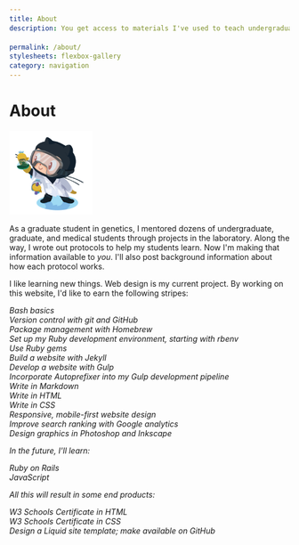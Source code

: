 ```yaml
---
title: About
description: You get access to materials I've used to teach undergraduate, graduate, and medical students to do genetics research. I get experience developing and designing websites.

permalink: /about/
stylesheets: flexbox-gallery
category: navigation
---
```

# About

<img src="/assets/Github_labtocat.png" alt="Labtocat avatar from the Github Octodex" style ="width:150px">

As a graduate student in genetics, I mentored dozens of undergraduate, graduate, and medical students through projects in the laboratory. Along the way, I wrote out protocols to help my students learn. Now I'm making that information available to *you*. I'll also post background information about how each protocol works.

I like learning new things. Web design is my current project. By working on this website, I'd like to earn the following stripes:

<i class="fa fa-check-circle"> Bash basics  
<i class="fa fa-check-circle"> Version control with git and GitHub  
<i class="fa fa-check-circle"> Package management with Homebrew  
<i class="fa fa-check-circle"> Set up my Ruby development environment, starting with rbenv  
<i class="fa fa-check-circle"> Use Ruby gems  
<i class="fa fa-check-circle"> Build a website with Jekyll  
<i class="fa fa-check-circle"> Develop a website with Gulp  
<i class="fa fa-check-circle"> Incorporate Autoprefixer into my Gulp development pipeline  
<i class="fa fa-check-circle"> Write in Markdown  
<i class="fa fa-check-circle"> Write in HTML  
<i class="fa fa-check-circle"> Write in CSS  
<i class="fa fa-check-circle"> Responsive, mobile-first website design  
<i class="fa fa-circle-o"> Improve search ranking with Google analytics  
<i class="fa fa-check-circle"> Design graphics in Photoshop and Inkscape  

In the future, I'll learn:

<i class="fa fa-circle-o"> Ruby on Rails  
<i class="fa fa-circle-o"> JavaScript  

All this will result in some end products:

<i class="fa fa-circle-o"> W3 Schools Certificate in HTML  
<i class="fa fa-circle-o"> W3 Schools Certificate in CSS  
<i class="fa fa-circle-o"> Design a Liquid site template; make available on GitHub 

